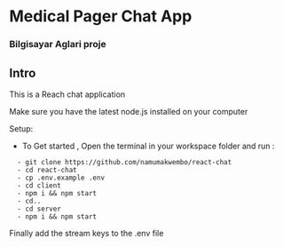 # Medical Pager Chat App 
### Bilgisayar Aglari proje

 
## Intro

This is a Reach chat application

Make sure you have the latest node.js installed on your computer 


Setup:

- To Get started , Open the terminal in your workspace folder and run :

```
  - git clone https://github.com/namumakwembo/react-chat 
  - cd react-chat 
  - cp .env.example .env
  - cd client 
  - npm i && npm start
  - cd..
  - cd server
  - npm i && npm start

``` 


Finally add the stream keys to the .env file 
